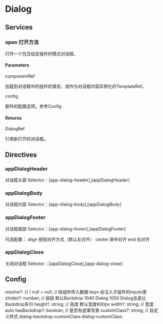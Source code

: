 # Dialog

## Services

### open 打开方法
打开一个包含给定组件的模式对话框。

#### Parameters
componentRef

加载到对话框中的组件的类型，或作为对话框内容实例化的TemplateRef。

config

额外的配置选项。参考Config

#### Returns

DialogRef<T>

引用新打开的对话框。

## Directives

### appDialogHeader
对话框头部
Selector：[app-dialog-header],[appDialogHeader]

### appDialogBody
对话框内容
Selector：[app-dialog-body],[appDialogBody]

### appDialogFooter
对话框尾部
Selector：[app-dialog-footer],[appDialogFooter]

可选配置：
align 按钮对齐方式（默认左对齐） 
center 居中对齐
end 右对齐

### appDialogClose
关闭对话框
Selector：[appDialogClose],[app-dialog-close]

## Config

resolve?: {} | null = null; // 给组件传入数据 keys 会注入子组件的inputs里
zIndex?: number;   // 层级 默认Backdrop 1040 Dialog 1050 Dialog总是比Backdrop多10
height?: string;   // 高度 默认宽度600px
width?: string;    // 宽度 auto
hasBackdrop?: boolean; // 是否有遮罩背景
customClass?: string; // 自定义样式 dialog-backdrop-customClass dialog-customClass